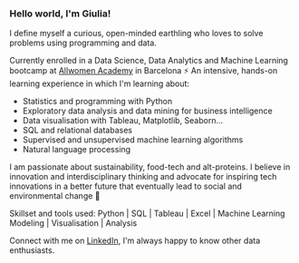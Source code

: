 ### Hello world, I'm Giulia!


I define myself a curious, open-minded earthling who loves to solve problems using programming and data.

Currently enrolled in a Data Science, Data Analytics and Machine Learning bootcamp at [Allwomen Academy](https://www.allwomen.tech/) in Barcelona ⚡️ An intensive, hands-on learning experience in which I'm learning about:

- Statistics and programming with Python
- Exploratory data analysis and data mining for business intelligence
- Data visualisation with Tableau, Matplotlib, Seaborn...
- SQL and relational databases
- Supervised and unsupervised machine learning algorithms
- Natural language processing

I am passionate about sustainability, food-tech and alt-proteins. I believe in innovation and interdisciplinary thinking and advocate for inspiring tech innovations in a better future that eventually lead to social and environmental change 🌱

Skillset and tools used:   Python | SQL | Tableau | Excel | Machine Learning Modeling | Visualisation | Analysis        

Connect with me on [LinkedIn](https://www.linkedin.com/in/giuliabrambilla/), I'm always happy to know other data enthusiasts.
